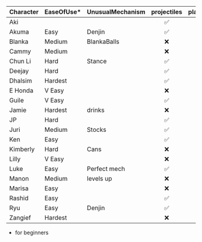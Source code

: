 | Character | EaseOfUse* | UnusualMechanism | projectiles| placeholder | CommandGrab |  Charge | Stock | Teleport | Disadvantages |
| :--- | :-- | :-- | :-----------: | :--: | :-- | :--: | :--: | :--: | :-- |
| Aki  || | ✅ | | | | | ❌ | | slow poison ball recovery | |
| Akuma |Easy| Denjin | ✅ |  | ❌ | | | ✅ | | |
| Blanka  |Medium| BlankaBalls| ❌ |  | ✅ | | Y | ❌ | | | 
| Cammy |Medium| | ❌ | | | | | ❌ | | |
| Chun Li |Hard| Stance | ✅ |  | ✅ air | | | ❌ | | |
| Deejay |Hard| | ✅ | | | | | ❌ | | |
| Dhalsim |Hardest| | ✅ | | | | | ✅ |  | | 
| E Honda |V Easy| | ❌ |  | ✅ | Y | Y | ❌ |  | |
| Guile |V Easy| | ✅ | |  ✅ air | | Y | ❌ | | |
| Jamie |Hardest| drinks| ❌ | | ✅ | Y | | ❌ | | |
| JP |Hard| | ✅ | | ✅ |  | | ✅ | | |
| Juri |Medium| Stocks | ✅ | | | Y | | ❌ | | |
| Ken |Easy| | ✅ |  | | | | ❌ | ||
| Kimberly |Hard| Cans| ❌ |  | ✅ air | | | ❌ |  ||
| Lilly |V Easy| | ❌ |  | | ✅| | ❌ |  ||
| Luke |Easy| Perfect mech| ✅ |  | | | |❌ | ||
| Manon |Medium| levels up | ❌ |  | ✅ | |Y | ❌ |  ||
| Marisa |Easy| | ❌ |  | ✅ stance| | | ❌ |  ||
| Rashid |Easy| | ✅ |  | ❌ | | | ❌ | ||
| Ryu |Easy| Denjin | ✅ |  | ❌ | | | ❌ | ||
| Zangief |Hardest| | ❌ |  | ✅ |  | | ❌ |  ||

* for beginners
